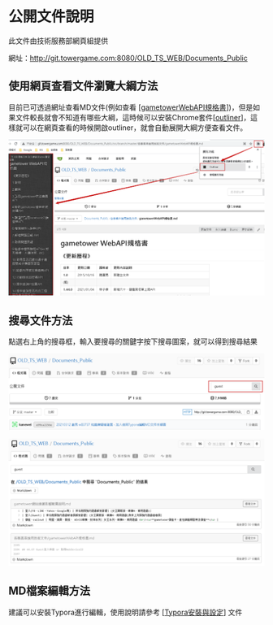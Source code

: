 # 公開文件說明

此文件由技術服務部網頁組提供

網址：http://git.towergame.com:8080/OLD_TS_WEB/Documents_Public



## 使用網頁查看文件瀏覽大綱方法

目前已可透過網址查看MD文件(例如查看 [[gametowerWebAPI規格書](http://git.towergame.com:8080/OLD_TS_WEB/Documents_Public/src/branch/master/%e5%90%84%e5%b0%88%e6%a1%88%e4%b8%b2%e6%8e%a5%e7%94%a8%e6%8a%80%e8%a1%93%e6%96%87%e4%bb%b6/gametowerWebAPI%e8%a6%8f%e6%a0%bc%e6%9b%b8.md)])，但是如果文件較長就會不知道有哪些大綱，這時候可以安裝Chrome套件[[outliner](https://chrome.google.com/webstore/detail/outliner/kdabjjgkcfjdlbpneackoihbkdpdmodp?utm_source=chrome-ntp-icon)]，這樣就可以在網頁查看的時候開啟outliner，就會自動展開大綱方便查看文件。

![image-20210310150716377](images/image-20210310150716377.png)

## 搜尋文件方法

點選右上角的搜尋框，輸入要搜尋的關鍵字按下搜尋圖案，就可以得到搜尋結果

![image-20210310150135485](images/image-20210310150135485.png)



![image-20210310150145916](images/image-20210310150145916.png)



## MD檔案編輯方法

建議可以安裝Typora進行編輯，使用說明請參考 [[Typora安裝與設定](http://git.towergame.com:8080/OLD_TS_WEB/Documents_Public/src/branch/master/%e4%bd%bf%e7%94%a8Typora%e7%b7%a8%e8%bc%afMD%e6%96%87%e4%bb%b6%e6%89%8b%e9%a0%86%e6%9b%b8.md)] 文件